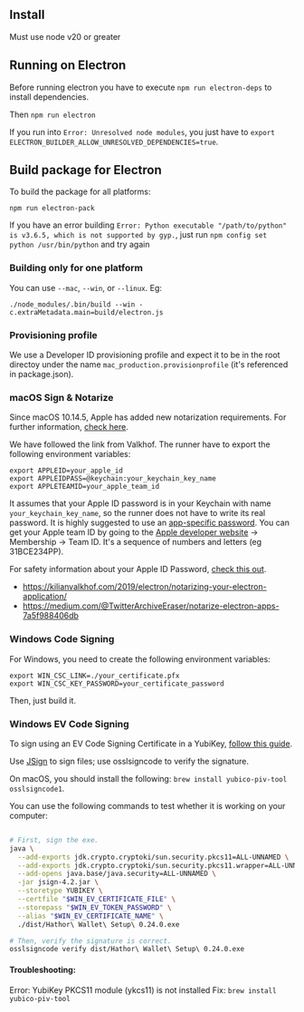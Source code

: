 ## Install

Must use node v20 or greater

## Running on Electron

Before running electron you have to execute `npm run electron-deps` to install dependencies.

Then `npm run electron`

If you run into `Error: Unresolved node modules`, you just have to `export ELECTRON_BUILDER_ALLOW_UNRESOLVED_DEPENDENCIES=true`.

## Build package for Electron

To build the package for all platforms:

`npm run electron-pack`

If you have an error building `Error: Python executable "/path/to/python" is v3.6.5, which is not supported by gyp.`, just run `npm config set python /usr/bin/python` and try again

### Building only for one platform

You can use `--mac`, `--win`, or `--linux`. Eg:

`./node_modules/.bin/build --win -c.extraMetadata.main=build/electron.js`

### Provisioning profile

We use a Developer ID provisioning profile and expect it to be in the root directoy under the name `mac_production.provisionprofile` (it's referenced in package.json).

### macOS Sign & Notarize

Since macOS 10.14.5, Apple has added new notarization requirements. For further information, [check here](https://developer.apple.com/news/?id=04102019a).

We have followed the link from Valkhof. The runner have to export the following environment variables:

    export APPLEID=your_apple_id
    export APPLEIDPASS=@keychain:your_keychain_key_name
    export APPLETEAMID=your_apple_team_id

It assumes that your Apple ID password is in your Keychain with name `your_keychain_key_name`, so the runner does not have to write its real password. It is highly suggested to use an [app-specific password](https://support.apple.com/en-us/HT204397). You can get your Apple team ID by going to the [Apple developer website](https://developer.apple.com/account/) -> Membership -> Team ID. It's a sequence of numbers and letters (eg 31BCE234PP).

For safety information about your Apple ID Password, [check this out](https://github.com/electron-userland/electron-notarize#safety-when-using-appleidpassword).

- https://kilianvalkhof.com/2019/electron/notarizing-your-electron-application/
- https://medium.com/@TwitterArchiveEraser/notarize-electron-apps-7a5f988406db

### Windows Code Signing

For Windows, you need to create the following environment variables:

    export WIN_CSC_LINK=./your_certificate.pfx
    export WIN_CSC_KEY_PASSWORD=your_certificate_password

Then, just build it.

### Windows EV Code Signing

To sign using an EV Code Signing Certificate in a YubiKey, [follow this guide](https://www.electron.build/tutorials/code-signing-windows-apps-on-unix.html).

Use [JSign](https://ebourg.github.io/jsign/) to sign files; use osslsigncode to verify the signature.

On macOS, you should install the following: `brew install yubico-piv-tool osslsigncode1`.

You can use the following commands to test whether it is working on your computer:

```bash

# First, sign the exe.
java \
  --add-exports jdk.crypto.cryptoki/sun.security.pkcs11=ALL-UNNAMED \
  --add-exports jdk.crypto.cryptoki/sun.security.pkcs11.wrapper=ALL-UNNAMED \
  --add-opens java.base/java.security=ALL-UNNAMED \
  -jar jsign-4.2.jar \
  --storetype YUBIKEY \
  --certfile "$WIN_EV_CERTIFICATE_FILE" \
  --storepass "$WIN_EV_TOKEN_PASSWORD" \
  --alias "$WIN_EV_CERTIFICATE_NAME" \
  ./dist/Hathor\ Wallet\ Setup\ 0.24.0.exe

# Then, verify the signature is correct.
osslsigncode verify dist/Hathor\ Wallet\ Setup\ 0.24.0.exe
```

#### Troubleshooting:

Error: YubiKey PKCS11 module (ykcs11) is not installed
Fix: `brew install yubico-piv-tool`
